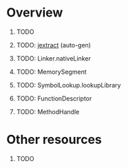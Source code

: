 # Overview
1. TODO


1. TODO: [jextract](https://jdk.java.net/jextract/)  (auto-gen)
1. TODO: Linker.nativeLinker
1. TODO: MemorySegment
1. TODO: SymbolLookup.lookupLibrary
1. TODO: FunctionDescriptor
1. TODO: MethodHandle


# Other resources
1. TODO


